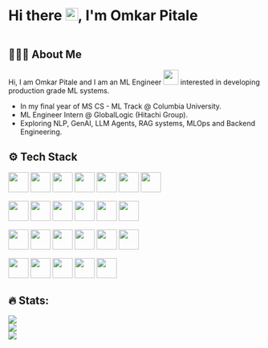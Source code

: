 # Hi there <img src="https://media.giphy.com/media/hvRJCLFzcasrR4ia7z/giphy.gif" width="25px">, I'm Omkar Pitale
<p align="left"><img src="https://komarev.com/ghpvc/?username=cyberknight1803&style=flat-square&color=blue" alt=""></p>

## 👨🏻‍💻 About Me
Hi, I am Omkar Pitale and I am an ML Engineer <img src="https://media.giphy.com/media/WUlplcMpOCEmTGBtBW/giphy.gif" width="30"> interested in developing production grade ML systems.
* In my final year of MS CS - ML Track @ Columbia University.
* ML Engineer Intern @ GlobalLogic (Hitachi Group).
* Exploring NLP, GenAI, LLM Agents, RAG systems, MLOps and Backend Engineering.


## ⚙️ Tech Stack 
<img src="https://cdn.jsdelivr.net/gh/devicons/devicon@latest/icons/python/python-original.svg" width="40" height="40"/> <img src="https://cdn.jsdelivr.net/gh/devicons/devicon@latest/icons/c/c-original.svg" width="40" height="40"/> <img src="https://cdn.jsdelivr.net/gh/devicons/devicon@latest/icons/cplusplus/cplusplus-original.svg" width="40" height="40"/> <img src="https://cdn.jsdelivr.net/gh/devicons/devicon@latest/icons/typescript/typescript-original.svg" width="40" height="40"/> <img src="https://cdn.jsdelivr.net/gh/devicons/devicon@latest/icons/bash/bash-original.svg" width="40" height="40"/> <img src="https://cdn.jsdelivr.net/gh/devicons/devicon@latest/icons/html5/html5-original.svg" width="40" height="40"/> <img src="https://cdn.jsdelivr.net/gh/devicons/devicon@latest/icons/latex/latex-original.svg" width="40" height="40"/>

<img src="https://cdn.jsdelivr.net/gh/devicons/devicon@latest/icons/numpy/numpy-original.svg" width="40" height="40"/> <img src="https://cdn.jsdelivr.net/gh/devicons/devicon@latest/icons/scikitlearn/scikitlearn-original.svg" width="40" height="40"/> <img src="https://cdn.jsdelivr.net/gh/devicons/devicon@latest/icons/pytorch/pytorch-original.svg" width="40" height="40"/> <img src="https://cdn.jsdelivr.net/gh/devicons/devicon@latest/icons/tensorflow/tensorflow-original.svg" width="40" height="40"/> <img src="https://cdn.jsdelivr.net/gh/devicons/devicon@latest/icons/anaconda/anaconda-original.svg" width="40" height="40"/> <img src="https://cdn.jsdelivr.net/gh/devicons/devicon@latest/icons/streamlit/streamlit-original.svg" width="40" height="40"/> 



<img src="https://cdn.jsdelivr.net/gh/devicons/devicon@latest/icons/flask/flask-original.svg" width="40" height="40"/> <img src="https://cdn.jsdelivr.net/gh/devicons/devicon@latest/icons/fastapi/fastapi-original.svg" width="40" height="40"/> <img src="https://cdn.jsdelivr.net/gh/devicons/devicon@latest/icons/nextjs/nextjs-original.svg" width="40" height="40"/> <img src="https://cdn.jsdelivr.net/gh/devicons/devicon@latest/icons/nodejs/nodejs-original.svg" width="40" height="40"/> <img src="https://cdn.jsdelivr.net/gh/devicons/devicon@latest/icons/nodejs/nodejs-original-wordmark.svg" width="40" height="40" />
<img src="https://cdn.jsdelivr.net/gh/devicons/devicon@latest/icons/postgresql/postgresql-original.svg" width="40" height="40"/> 






<img src="https://cdn.jsdelivr.net/gh/devicons/devicon@latest/icons/googlecloud/googlecloud-original.svg" width="40" height="40"/> <img src="https://cdn.jsdelivr.net/gh/devicons/devicon@latest/icons/git/git-original.svg" width="40" height="40" /> <img src="https://cdn.jsdelivr.net/gh/devicons/devicon@latest/icons/docker/docker-original-wordmark.svg" width="40" height="40" /> <img src="https://cdn.jsdelivr.net/gh/devicons/devicon@latest/icons/kubernetes/kubernetes-original.svg" width="40" height="40"/> <img src="https://cdn.jsdelivr.net/gh/devicons/devicon@latest/icons/linux/linux-original.svg" width="40" height="40"/>



          
          


## 🔥 Stats:
![](https://github-readme-stats.vercel.app/api?username=CyberKnight1803&theme=dark&hide_border=false&include_all_commits=false&count_private=true)<br/>
![](https://github-readme-streak-stats.herokuapp.com/?user=CyberKnight1803&theme=dark&hide_border=false)<br/>
![](https://github-readme-stats.vercel.app/api/top-langs/?username=CyberKnight1803&theme=dark&hide_border=false&include_all_commits=false&count_private=true&layout=compact)

<!--
**CyberKnight1803/CyberKnight1803** is a ✨ _special_ ✨ repository because its `README.md` (this file) appears on your GitHub profile.

Here are some ideas to get you started:

- 🔭 I’m currently working on ...
- 🌱 I’m currently learning ...
- 👯 I’m looking to collaborate on ...
- 🤔 I’m looking for help with ...
- 💬 Ask me about ...
- 📫 How to reach me: ...
- 😄 Pronouns: ...
- ⚡ Fun fact: ...
-->
